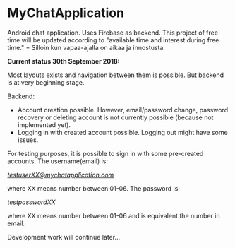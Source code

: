 # MyChatApplication
Android chat application. Uses Firebase as backend. This project of free time will be updated according to "available time and interest during free time." = Silloin kun vapaa-ajalla on aikaa ja innostusta.

**Current status 30th September 2018:**

Most layouts exists and navigation between them is possible. But backend is at very beginning stage.

Backend:

- Account creation possible. However, email/password change, password recovery or deleting account is not currently possible (because not implemented yet).
- Logging in with created account possible. Logging out might have some issues.

For testing purposes, it is possible to sign in with some pre-created accounts. The username(email) is:

*testuserXX@mychatapplication.com*

where XX means number between 01-06. The password is:

*testpasswordXX*

where XX means number between 01-06 and is equivalent the number in email.

Development work will continue later...
